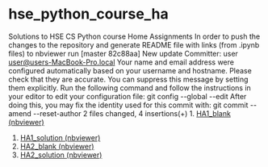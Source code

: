 # hse_python_course_ha 
 Solutions to HSE CS Python course Home Assignments 
 In order to push the changes to the repository and generate README file with links (from .ipynb files) to nbviewer run 
 [master 82c88aa] New update Committer: user <user@users-MacBook-Pro.local> Your name and email address were configured automatically based on your username and hostname. Please check that they are accurate. You can suppress this message by setting them explicitly. Run the following command and follow the instructions in your editor to edit your configuration file: git config --global --edit After doing this, you may fix the identity used for this commit with: git commit --amend --reset-author 2 files changed, 4 insertions(+) 1. [HA1_blank (nbviewer)](https://nbviewer.jupyter.org/github/glebkrapivin/hse_python_course_ha/blob/master/./HA1/HA1_blank.ipynb) 
 1. [HA1_solution (nbviewer)](https://nbviewer.jupyter.org/github/glebkrapivin/hse_python_course_ha/blob/master/./HA1/HA1_solution.ipynb) 
 1. [HA2_blank (nbviewer)](https://nbviewer.jupyter.org/github/glebkrapivin/hse_python_course_ha/blob/master/./HA2/HA2_blank.ipynb) 
 1. [HA2_solution (nbviewer)](https://nbviewer.jupyter.org/github/glebkrapivin/hse_python_course_ha/blob/master/./HA2/HA2_solution.ipynb) 

